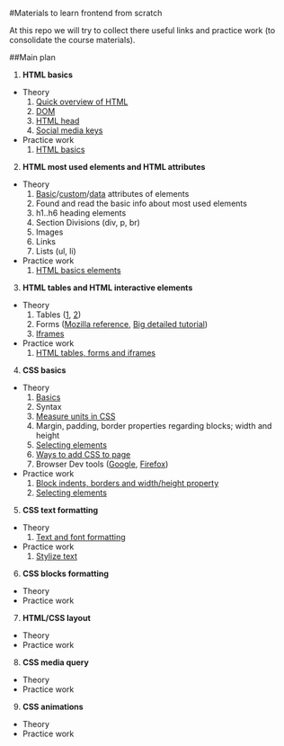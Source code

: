 #Materials to learn frontend from scratch

At this repo we will try to collect there useful links and practice work (to consolidate the course materials).


##Main plan

1. **HTML basics**
  * Theory
    1. [Quick overview of HTML](https://developer.mozilla.org/en-US/docs/Learn/Getting_started_with_the_web/HTML_basics)
    2. [DOM](https://www.w3.org/TR/WD-DOM/introduction.html)
    3. [HTML head](https://developer.mozilla.org/en-US/docs/Learn/HTML/Introduction_to_HTML/The_head_metadata_in_HTML)
    4. [Social media keys](http://ogp.me/)
  * Practice work
    1. [HTML basics](/materials/1.1_base_html_page.md)
2. **HTML most used elements and HTML attributes**
  * Theory
    1. [Basic](http://www.w3schools.com/tags/ref_standardattributes.asp)/[custom](http://www.w3schools.com/tags/ref_attributes.asp)/[data](http://www.w3schools.com/tags/att_global_data.asp) attributes of elements
    2. Found and read the basic info about most used elements
      1. h1..h6 heading elements
      2. Section Divisions (div, p, br)
      3. Images
      4. Links
      5. Lists (ul, li)
  * Practice work
    1. [HTML basics elements](/materials/2.1_basic_html_elements.md)
3. **HTML tables and HTML interactive elements**
  * Theory
    1. Tables ([1](https://developer.mozilla.org/en/docs/Web/HTML/Element/table), [2](https://computerservices.temple.edu/creating-tables-html))
    2. Forms ([Mozilla reference](https://developer.mozilla.org/en-US/docs/Web/Guide/HTML/Forms), [Big detailed tutorial](http://learn.shayhowe.com/html-css/building-forms/))
    3. [Iframes](http://html.com/tags/iframe/)
  * Practice work
    1. [HTML tables, forms and iframes](/materials/3.1_tables_forms_iframes.md)
4. **CSS basics**
  * Theory
    1. [Basics](https://developer.mozilla.org/en-US/docs/Learn/Getting_started_with_the_web/CSS_basics)
      1. Syntax
      2. [Measure units in CSS](http://www.w3schools.com/cssref/css_units.asp)
      3. Margin, padding, border properties regarding blocks; width and height
      4. [Selecting elements](http://www.w3schools.com/cssref/css_selectors.asp)
    2. [Ways to add CSS to page](http://matthewjamestaylor.com/blog/adding-css-to-html-with-link-embed-inline-and-import)
    3. Browser Dev tools ([Google](https://developer.chrome.com/devtools), [Firefox](https://developer.mozilla.org/en-US/docs/Tools/Tools_Toolbox))
  * Practice work
    1. [Block indents, borders and width/height property](/materials/4.1_block_indents.md)
    2. [Selecting elements](/materials/4.2_selecting_elements.md)
5. **CSS text formatting**
  * Theory
    1. [Text and font formatting](https://developer.mozilla.org/en-US/docs/Learn/CSS/Styling_text/Fundamentals)
  * Practice work
    1. [Stylize text](/materials/5.1_stylize_text.md)
6. **CSS blocks formatting**
  * Theory
  * Practice work
7. **HTML/CSS layout**
  * Theory
  * Practice work
8. **CSS media query**
  * Theory
  * Practice work
9. **CSS animations**
  * Theory
  * Practice work
